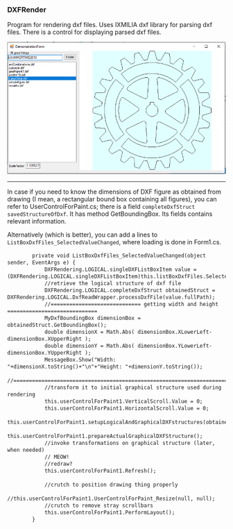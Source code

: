 ﻿### DXFRender

Program for rendering dxf files. Uses IXMILIA dxf library for parsing dxf files.
There is a control for displaying parsed dxf files.

![](./DXFRender.PNG)

----

In case if you need to know the dimensions of DXF figure as obtained from drawing (I mean, a rectangular bound box containing all figures), you can refer to UserControlForPaint.cs; there is a field `completeDxfStruct savedStructureOfDxf`. It has method GetBoundingBox. Its fields contains relevant information. 

Alternatively (which is better), you can add a lines to `ListBoxDxfFiles_SelectedValueChanged`, where loading is done in Form1.cs. 
```
        private void ListBoxDxfFiles_SelectedValueChanged(object sender, EventArgs e) {
            DXFRendering.LOGICAL.singleDXFListBoxItem value = (DXFRendering.LOGICAL.singleDXFListBoxItem)this.listBoxDxfFiles.SelectedItem;
            //retrieve the logical structure of dxf file
            DXFRendering.LOGICAL.completeDxfStruct obtainedStruct = DXFRendering.LOGICAL.DxfReadWrapper.processDxfFile(value.fullPath);
            //============================= getting width and height =============================
            MyDxfBoundingBox dimensionBox = obtainedStruct.GetBoundingBox();
            double dimensionX = Math.Abs( dimensionBox.XLowerLeft-dimensionBox.XUpperRight );
            double dimensionY = Math.Abs( dimensionBox.YLowerLeft-dimensionBox.YUpperRight );
            MessageBox.Show("Width: "+dimensionX.toString()+"\n"+"Height: "+dimensionY.toString());
            //====================================================================================
            //transform it to initial graphical structure used during rendering
            this.userControlForPaint1.VerticalScroll.Value = 0;
            this.userControlForPaint1.HorizontalScroll.Value = 0;
            this.userControlForPaint1.setupLogicalAndGraphicalDXFstructures(obtainedStruct);
            this.userControlForPaint1.prepareActualGraphicalDXFStructure();
            //invoke transformations on graphical structure (later, when needed)
            // MEOW!
            //redraw? 
            this.userControlForPaint1.Refresh();
            
            //crutch to position drawing thing properly
            //this.userControlForPaint1.UserControlForPaint_Resize(null, null);
            //crutch to remove stray scrollbars
            this.userControlForPaint1.PerformLayout();
        }
 ```
